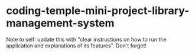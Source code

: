 # coding-temple-mini-project-library-management-system

Note to self: update this with "clear instructions on how to run the application and explanations of its features". Don't forget!